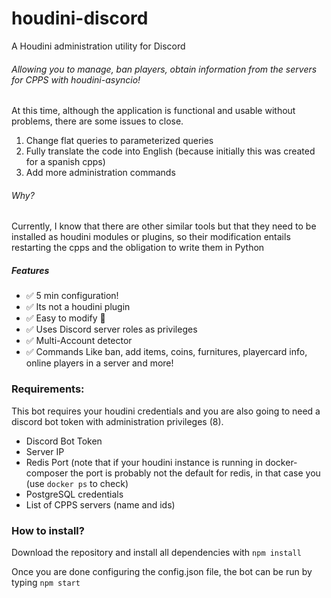 # houdini-discord
A Houdini administration utility for Discord
###### Allowing you to manage, ban players, obtain information from the servers for CPPS with houdini-asyncio!

At this time, although the application is functional and usable without problems, there are some issues to close.
 1. Change flat queries to parameterized queries
 2. Fully translate the code into English (because initially this was created for a spanish cpps) 
 3. Add more administration commands

###### Why?
Currently, I know that there are other similar tools but that they need to be installed as houdini modules or plugins, so their modification entails restarting the cpps and the obligation to write them in Python


##### Features
- ✅ 5 min configuration!
- ✅ Its not a houdini plugin
- ✅ Easy to modify 💪
- ✅ Uses Discord server roles as privileges 
- ✅ Multi-Account detector
- ✅ Commands Like ban, add items, coins, furnitures, playercard info, online players in a server and more!



### Requirements:
This bot requires your houdini credentials and you are also going to need a discord bot token with administration privileges (8). 
- Discord Bot Token
- Server IP 
- Redis Port (note that if your houdini instance is running in docker-composer the port is probably not the default for redis, in that case you (use `docker ps` to check)
- PostgreSQL credentials
- List of CPPS servers (name and ids)



### How to install?
Download the repository and install all dependencies with
 `npm install`
 
Once you are done configuring the config.json file, the bot can be run by typing `npm start`
 
